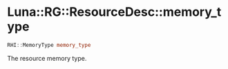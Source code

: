 # Luna::RG::ResourceDesc::memory_type

```c++
RHI::MemoryType memory_type
```

The resource memory type. 

